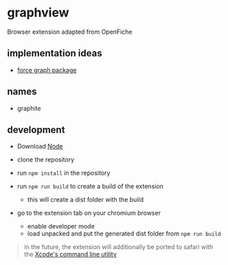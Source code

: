# graphview
Browser extension adapted from OpenFiche


## implementation ideas
- [force graph package](https://github.com/vasturiano/force-graph)

## names
- graphite

## development
- Download [Node](https://nodejs.org/en/download)

- clone the repository

- run `npm install` in the repository

- run `npm run build` to create a build of the extension
    - this will create a dist folder with the build

- go to the extension tab on your chromium browser
    - enable developer mode
    - load unpacked and put the generated dist folder from `npm run build`

> in the future, the extension will additionally be ported to safari with the [Xcode's command line utility](https://developer.apple.com/documentation/safariservices/converting-a-web-extension-for-safari)